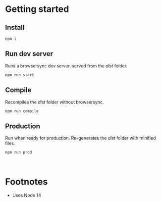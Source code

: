 # Getting started

## Install
```
npm i
```

## Run dev server
Runs a browsersync dev server, served from the *dist* folder.
```
npm run start
```

## Compile
Recompiles the *dist* folder without browsersync.
```
npm run compile
```

## Production
Run when ready for production. Re-generates the *dist* folder with minified files.
```
npm run prod
```

<br />

# Footnotes
- Uses Node 14
